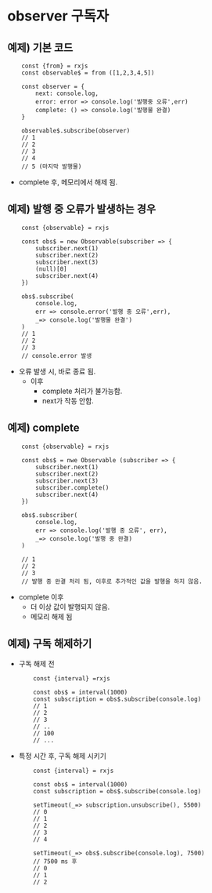 # observer 구독자

## 예제) 기본 코드
```
    const {from} = rxjs
    const observable$ = from ([1,2,3,4,5])

    const observer = {
        next: console.log,
        error: error => console.log('발행중 오류',err)
        complete: () => console.log('발행물 완결)
    }

    observable$.subscribe(observer)
    // 1
    // 2
    // 3
    // 4
    // 5 (마지막 발행물)

```
- complete 후, 메모리에서 해제 됨.
  
## 예제) 발행 중 오류가 발생하는 경우
```
    const {observable} = rxjs

    const obs$ = new Observable(subscriber => {
        subscriber.next(1)
        subscriber.next(2)
        subscriber.next(3)
        (null)[0]
        subscriber.next(4)
    })

    obs$.subscribe(
        console.log,
        err => console.error('발행 중 오류',err),
        _=> console.log('발행물 완결')
    )
    // 1
    // 2
    // 3
    // console.error 발생
```
- 오류 발생 시, 바로 종료 됨.
  - 이후
    - complete 처리가 불가능함. 
    - next가 작동 안함.

## 예제) complete 
```
    const {observable} = rxjs

    const obs$ = nwe Observable (subscriber => {
        subscriber.next(1)
        subscriber.next(2)
        subscriber.next(3)
        subscriber.complete()
        subscriber.next(4)
    })

    obs$.subscriber(
        console.log,
        err => console.log('발행 중 오류', err),
        _=> console.log('발행 중 완결)
    )

    // 1
    // 2
    // 3
    // 발행 중 완결 처리 됨, 이후로 추가적인 값을 발행을 하지 않음.
```
- complete 이후
    - 더 이상 값이 발행되지 않음.
    - 메모리 해제 됨


## 예제) 구독 해제하기
  - 구독 해제 전
    ```
        const {interval} =rxjs

        const obs$ = interval(1000)
        const subscription = obs$.subscribe(console.log)
        // 1
        // 2
        // 3
        // ..
        // 100
        // ...
    ```
  - 특정 시간 후, 구독 해제 시키기
    ```
        const {interval} = rxjs

        const obs$ = interval(1000)
        const subscription = obs$.subscribe(console.log)

        setTimeout(_=> subscription.unsubscribe(), 5500)
        // 0
        // 1
        // 2
        // 3
        // 4

        setTimeout(_=> obs$.subscribe(console.log), 7500)
        // 7500 ms 후
        // 0
        // 1
        // 2
    ```